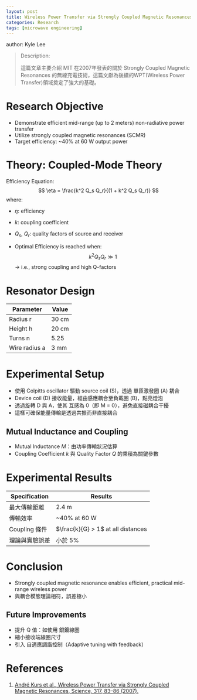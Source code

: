 ```yaml
---
layout: post
title: Wireless Power Transfer via Strongly Coupled Magnetic Resonances
categories: Research 
tags: [microwave engineering]
---
```


author: Kyle Lee

> Description:
>
> 這篇文章主要介紹 MIT 在2007年發表的關於 Strongly Coupled Magnetic Resonances 的無線充電技術，這篇文獻為後續的WPT(Wireless Power Transfer)領域奠定了強大的基礎。

<!-- more -->

# Research Objective

- Demonstrate efficient mid-range (up to 2 meters) non-radiative power transfer
- Utilize strongly coupled magnetic resonances (SCMR)
- Target efficiency: ~40% at 60 W output power

# Theory: Coupled-Mode Theory

Efficiency Equation:
$$
 \eta = \frac{k^2 Q_s Q_r}{(1 + k^2 Q_s Q_r)}
$$
where:

- $\eta$: efficiency
- $k$: coupling coefficient
- $Q_s$, $Q_r$: quality factors of source and receiver

- Optimal Efficiency is reached when:
  $$
  k^2 Q_s Q_r \gg 1
  $$
  → i.e., strong coupling and high Q-factors

# Resonator Design

| Parameter     | Value |
| ------------- | ----- |
| Radius r      | 30 cm |
| Height h      | 20 cm |
| Turns n       | 5.25  |
| Wire radius a | 3 mm  |

# Experimental Setup

- 使用 Colpitts oscillator 驅動 source coil (S)，透過 單匝激發圈 (A) 耦合
- Device coil (D) 接收能量，經由感應耦合至負載圈 (B)，點亮燈泡
- 透過旋轉 D 與 A，使其 互感為 0（即 M = 0），避免直接磁耦合干擾
- 這樣可確保能量傳輸是透過共振而非直接耦合

## Mutual Inductance and Coupling

- Mutual Inductance $M$：由功率傳輸狀況估算
- Coupling Coefficient $k$ 與 Quality Factor $Q$ 的乘積為關鍵參數

# Experimental Results

| Specification  | Results                            |
| -------------- | ---------------------------------- |
| 最大傳輸距離   | 2.4 m                              |
| 傳輸效率       | ~40% at 60 W                       |
| Coupling 條件  | $\frac{k}{G} > 1$ at all distances |
| 理論與實驗誤差 | 小於 5%                            |

# Conclusion

- Strongly coupled magnetic resonance enables efficient, practical mid-range wireless power
- 與耦合模態理論相符，誤差極小

## Future Improvements

- 提升 Q 值：如使用 銀鍍線圈
- 縮小接收端線圈尺寸
- 引入 自適應調諧控制（Adaptive tuning with feedback）

# References

1. [André Kurs et al., Wireless Power Transfer via Strongly Coupled Magnetic Resonances, Science, 317, 83–86 (2007).](https://doi.org/10.1126/science.1143254)


